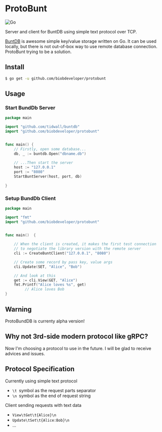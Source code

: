 # ProtoBunt

![Go](https://github.com/biobdeveloper/protobunt/workflows/Go/badge.svg)

Server and client for BuntDB using simple text protocol over TCP. 

[BuntDB] is awesome simple key/value storage written on Go. 
It can be used locally, but there is not out-of-box way to use remote database connection.
ProtoBunt trying to be a solution.

## Install
```sh
$ go get -u github.com/biobdeveloper/protobunt
```

## Usage

### Start BundDb Server
```go
package main

import "github.com/tidwall/buntdb"
import "github.com/biobdeveloper/protobunt"


func main() {
	// Firstly, open some database...
	db, _ := buntdb.Open("dbname.db")
	
	// ...Then start the server
	host := "127.0.0.1"
	port := "8080"
	StartBuntServer(host, port, db)
	
}
```

### Setup BundDb Client
```go
package main

import "fmt"
import "github.com/biobdeveloper/protobunt"


func main()  {
	
	// When the client is created, it makes the first test connection 
	// to negotiate the library version with the remote server
	cli := CreateBuntClient("127.0.0.1", "8080")

	// Create some record by pass key, value args
	cli.Update(SET, "Alice", "Bob")

	// And look at this
	get := cli.View(GET, "Alice")
	fmt.Printf("Alice loves %s", get)
         // Alice loves Bob
}
```

## Warning
ProtoBundDB is currenty alpha version!

## Why not 3rd-side modern protocol like gRPC?
Now I'm choosing a protocol to use in the future. I will be glad to receive advices and issues.

## Protocol Specification
Currently using simple text protocol
* `\t `symbol as the request parts separator
* `\n `symbol as the end of request string

Client sending requests with text data 
* `View\tGet\t{Alice}\n`
* `Update\tSet\t{Alice:Bob}\n`
* ...

[BuntDB]: https://github.com/tidwall/buntdb